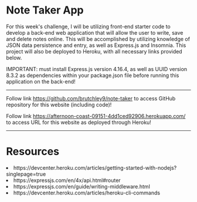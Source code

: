 # Note Taker App


For this week's challenge, I will be utilizing front-end starter code to develop a back-end web application that will allow the user to write, save and delete notes online. This will be accomplished by utilizing knowledge of JSON data persistence and entry, as well as Express.js and Insomnia. This project will also be deployed to Heroku, with all necessary links provided below.

IMPORTANT: must install Express.js version 4.16.4, as well as UUID version 8.3.2 as dependencies within your package.json file before running this application on the back-end!

---
    

Follow link https://github.com/brutchley9/note-taker to access GitHub repository for this website (including code)!

Follow link https://afternoon-coast-09151-4dd1ced92906.herokuapp.com/ to access URL for this website as deployed through Heroku!


---
    
    
# Resources
    
<li>https://devcenter.heroku.com/articles/getting-started-with-nodejs?singlepage=true</li>
    
<li>https://expressjs.com/en/4x/api.html#router</li>
    
<li>https://expressjs.com/en/guide/writing-middleware.html</li>

<li>https://devcenter.heroku.com/articles/heroku-cli-commands</li>